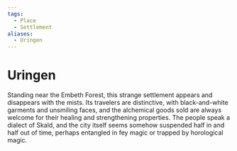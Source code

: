 ```yaml
---
tags:
  - Place
  - Settlement
aliases:
  - Uringen
---
```

# Uringen
Standing near the Embeth Forest, this strange settlement appears and disappears with the mists. Its travelers are distinctive, with black-and-white garments and unsmiling faces, and the alchemical goods sold are always welcome for their healing and strengthening properties. The people speak a dialect of Skald, and the city itself seems somehow suspended half in and half out of time, perhaps entangled in fey magic or trapped by horological magic. 